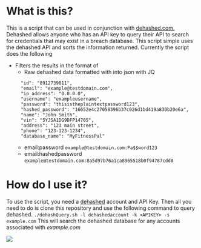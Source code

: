 # What is this? 
This is a script that can be used in conjunction with [dehashed.com.](https://dehashed.com/) Dehashed allows anyone who has an API key to query their API to search for credentials that may exist in a breach database. This script simple uses the dehashed API and sorts the information returned. 
Currently the script does the following
- Filters the results in the format of 
    - Raw dehashed data formatted with into json with JQ
    ``` 
	  "id": "8912739811",
      "email": "example@testdomain.com",
      "ip_address": "0.0.0.0",
      "username": "exampleusername",
      "password": "thisistheplaintextpassword123",
      "hashed_password": "16652e4c27058396b37c026d1bd419a830b20e6a",
      "name": "John Smith",
      "vin": "5YJSA1DG9DFP14705",
      "address": "123 main street",
      "phone": "123-123-1234",
      "database_name": "MyFitnessPal"
	```
    - email:password
	```example@testdomain.com:Pa$$word123```
    - email:hashedpassword
	```example@testdomain.com:8a5d97b76a1ca8965518b0f94787cdd0```

# How do I use it?
To use the script, you need a [dehashed](https://dehashed.com/) account and API Key. 
Then all you need to do is clone this repository and use the following command to query dehashed.
``` ./dehashQuery.sh -l dehashedaccount -k <APIKEY> -s example.com ```
This will search the dehashed database for any accounts associated with *example.com*

![](./example.gif)
